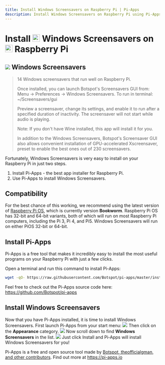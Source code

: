 ```yaml
---
title: Install Windows Screensavers on Raspberry Pi | Pi-Apps
description: Install Windows Screensavers on Raspberry Pi using Pi-Apps
---
```

<div class="simple-install-content content">

# Install <img src="/img/app-icons/Windows Screensavers/icon-64.png" height=24> Windows Screensavers on <img src=/img/other-icons/raspberrypi-icon.svg height=24> Raspberry Pi

## <img src="/img/app-icons/Windows Screensavers/icon-64.png"> Windows Screensavers
> 14 Windows screensavers that run well on Raspberry Pi.
> 
> Once installed, you can launch Botspot's Screensavers GUI from:
> Menu -> Preferences -> Windows Screensavers.
> To run in terminal: ~/Screensavers/gui
> 
> Preview a screensaver, change its settings, and enable it to run after a specified duration of inactivity. The screensaver will not start while audio is playing.
> 
> Note: If you don't have Wine installed, this app will install it for you.
> 
> In addition to the Windows Screensavers, Botspot's Screensaver GUI also allows convenient installation of GPU-accelerated Xscreensaver, preset to enable the best ones out of 230 screensavers.

Fortunately, Windows Screensavers is very easy to install on your Raspberry Pi in just two steps.
1. Install Pi-Apps - the best app installer for Raspberry Pi.
2. Use Pi-Apps to install Windows Screensavers.
</div>
<div class="simple-install-content content">

## Compatibility
For the best chance of this working, we recommend using the latest version of [Raspberry Pi OS](https://www.raspberrypi.com/software/), which is currently version **Bookworm**.
Raspberry Pi OS has 32-bit and 64-bit variants, both of which will run on most Raspberry Pi computers, including the Pi 3, Pi 4, and Pi5.
Windows Screensavers will run on either PiOS 32-bit or 64-bit.
</div>
<div class="simple-install-content content">

## Install Pi-Apps

Pi-Apps is a free tool that makes it incredibly easy to install the most useful programs on your Raspberry Pi with just a few clicks.

Open a terminal and run this command to install Pi-Apps:
```bash
wget -qO- https://raw.githubusercontent.com/Botspot/pi-apps/master/install | bash
```
Feel free to check out the Pi-Apps source code here: https://github.com/Botspot/pi-apps
</div>
<div class="simple-install-content content">

## Install Windows Screensavers

Now that you have Pi-Apps installed, it is time to install Windows Screensavers.
First launch Pi-Apps from your start menu:
<img src="/img/start-menu.png">
Then click on the <b>Appearance</b> category.
<img src="/img/category-selections/Appearance.png">
Now scroll down to find <b>Windows Screensavers</b> in the list.
<img src="/img/app-icons/Windows Screensavers/app-selection.png">
Just click Install and Pi-Apps will install Windows Screensavers for you!
</div>
<div class="simple-install-content content">

Pi-Apps is a free and open source tool made by [Botspot, theofficialgman, and other contributors](/about/#contributors). Find out more at https://pi-apps.io
</div>
